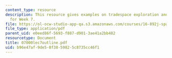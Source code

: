 ```yaml
---
content_type: resource
description: This resource gives examples on tradespace exploration and gives outline
  for Week 7.
file: https://ol-ocw-studio-app-qa.s3.amazonaws.com/courses/16-892j-space-system-architecture-and-design-fall-2004/b96e47af9de58f3859825c8735cc46f1_07000lec7outline.pdf
file_type: application/pdf
parent_uid: e0eed86f-5693-f887-d901-3ae41a2bb482
resourcetype: Document
title: 07000lec7outline.pdf
uid: b96e47af-9de5-8f38-5982-5c8735cc46f1
---
```

